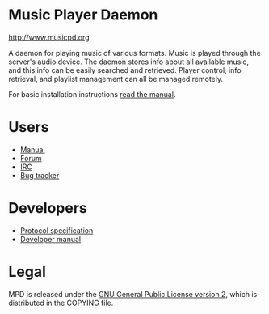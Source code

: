 # Music Player Daemon

http://www.musicpd.org

A daemon for playing music of various formats.  Music is played through the 
server's audio device.  The daemon stores info about all available music, 
and this info can be easily searched and retrieved.  Player control, info
retrieval, and playlist management can all be managed remotely.

For basic installation instructions
[read the manual](https://www.musicpd.org/doc/user/install.html).

# Users

- [Manual](http://www.musicpd.org/doc/user/)
- [Forum](http://forum.musicpd.org/)
- [IRC](irc://chat.freenode.net/#mpd)
- [Bug tracker](https://github.com/MusicPlayerDaemon/MPD/issues/)

# Developers

- [Protocol specification](http://www.musicpd.org/doc/protocol/)
- [Developer manual](http://www.musicpd.org/doc/developer/)

# Legal

MPD is released under the
[GNU General Public License version 2](https://www.gnu.org/licenses/gpl-2.0.txt),
which is distributed in the COPYING file.
